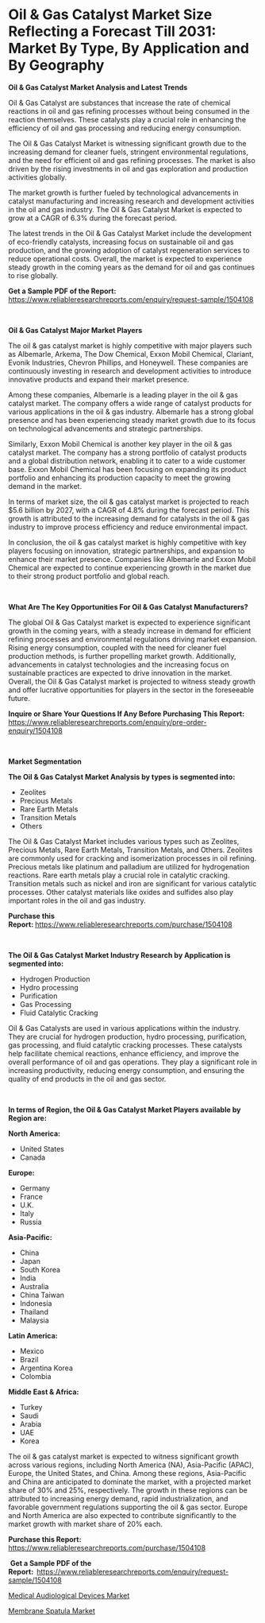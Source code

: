 <p><h1>Oil & Gas Catalyst Market Size Reflecting a Forecast Till 2031: Market By Type, By Application and By Geography</h1></p><p><strong>Oil & Gas Catalyst Market Analysis and Latest Trends</strong></p>
<p><p>Oil & Gas Catalyst are substances that increase the rate of chemical reactions in oil and gas refining processes without being consumed in the reaction themselves. These catalysts play a crucial role in enhancing the efficiency of oil and gas processing and reducing energy consumption.</p><p>The Oil & Gas Catalyst Market is witnessing significant growth due to the increasing demand for cleaner fuels, stringent environmental regulations, and the need for efficient oil and gas refining processes. The market is also driven by the rising investments in oil and gas exploration and production activities globally.</p><p>The market growth is further fueled by technological advancements in catalyst manufacturing and increasing research and development activities in the oil and gas industry. The Oil & Gas Catalyst Market is expected to grow at a CAGR of 6.3% during the forecast period.</p><p>The latest trends in the Oil & Gas Catalyst Market include the development of eco-friendly catalysts, increasing focus on sustainable oil and gas production, and the growing adoption of catalyst regeneration services to reduce operational costs. Overall, the market is expected to experience steady growth in the coming years as the demand for oil and gas continues to rise globally.</p></p>
<p><strong>Get a Sample PDF of the Report:&nbsp;</strong> <a href="https://www.reliableresearchreports.com/enquiry/request-sample/1504108">https://www.reliableresearchreports.com/enquiry/request-sample/1504108</a></p>
<p>&nbsp;</p>
<p><strong>Oil & Gas Catalyst Major Market Players</strong></p>
<p><p>The oil & gas catalyst market is highly competitive with major players such as Albemarle, Arkema, The Dow Chemical, Exxon Mobil Chemical, Clariant, Evonik Industries, Chevron Phillips, and Honeywell. These companies are continuously investing in research and development activities to introduce innovative products and expand their market presence.</p><p>Among these companies, Albemarle is a leading player in the oil & gas catalyst market. The company offers a wide range of catalyst products for various applications in the oil & gas industry. Albemarle has a strong global presence and has been experiencing steady market growth due to its focus on technological advancements and strategic partnerships.</p><p>Similarly, Exxon Mobil Chemical is another key player in the oil & gas catalyst market. The company has a strong portfolio of catalyst products and a global distribution network, enabling it to cater to a wide customer base. Exxon Mobil Chemical has been focusing on expanding its product portfolio and enhancing its production capacity to meet the growing demand in the market.</p><p>In terms of market size, the oil & gas catalyst market is projected to reach $5.6 billion by 2027, with a CAGR of 4.8% during the forecast period. This growth is attributed to the increasing demand for catalysts in the oil & gas industry to improve process efficiency and reduce environmental impact.</p><p>In conclusion, the oil & gas catalyst market is highly competitive with key players focusing on innovation, strategic partnerships, and expansion to enhance their market presence. Companies like Albemarle and Exxon Mobil Chemical are expected to continue experiencing growth in the market due to their strong product portfolio and global reach.</p></p>
<p>&nbsp;</p>
<p><strong>What Are The Key Opportunities For Oil & Gas Catalyst Manufacturers?</strong></p>
<p><p>The global Oil & Gas Catalyst market is expected to experience significant growth in the coming years, with a steady increase in demand for efficient refining processes and environmental regulations driving market expansion. Rising energy consumption, coupled with the need for cleaner fuel production methods, is further propelling market growth. Additionally, advancements in catalyst technologies and the increasing focus on sustainable practices are expected to drive innovation in the market. Overall, the Oil & Gas Catalyst market is projected to witness steady growth and offer lucrative opportunities for players in the sector in the foreseeable future.</p></p>
<p><strong>Inquire or Share Your Questions If Any Before Purchasing This Report:</strong> <a href="https://www.reliableresearchreports.com/enquiry/pre-order-enquiry/1504108">https://www.reliableresearchreports.com/enquiry/pre-order-enquiry/1504108</a></p>
<p>&nbsp;</p>
<p><strong>Market Segmentation</strong></p>
<p><strong>The Oil & Gas Catalyst Market Analysis by types is segmented into:</strong></p>
<p><ul><li>Zeolites</li><li>Precious Metals</li><li>Rare Earth Metals</li><li>Transition Metals</li><li>Others</li></ul></p>
<p><p>The Oil & Gas Catalyst Market includes various types such as Zeolites, Precious Metals, Rare Earth Metals, Transition Metals, and Others. Zeolites are commonly used for cracking and isomerization processes in oil refining. Precious metals like platinum and palladium are utilized for hydrogenation reactions. Rare earth metals play a crucial role in catalytic cracking. Transition metals such as nickel and iron are significant for various catalytic processes. Other catalyst materials like oxides and sulfides also play important roles in the oil and gas industry.</p></p>
<p><strong>Purchase this Report:&nbsp;</strong><a href="https://www.reliableresearchreports.com/purchase/1504108">https://www.reliableresearchreports.com/purchase/1504108</a></p>
<p>&nbsp;</p>
<p><strong>The Oil & Gas Catalyst Market Industry Research by Application is segmented into:</strong></p>
<p><ul><li>Hydrogen Production</li><li>Hydro processing</li><li>Purification</li><li>Gas Processing</li><li>Fluid Catalytic Cracking</li></ul></p>
<p><p>Oil & Gas Catalysts are used in various applications within the industry. They are crucial for hydrogen production, hydro processing, purification, gas processing, and fluid catalytic cracking processes. These catalysts help facilitate chemical reactions, enhance efficiency, and improve the overall performance of oil and gas operations. They play a significant role in increasing productivity, reducing energy consumption, and ensuring the quality of end products in the oil and gas sector.</p></p>
<p>&nbsp;</p>
<p><strong>In terms of Region, the Oil & Gas Catalyst Market Players available by Region are:</strong></p>
<p>
    <p> <strong> North America: </strong>
        <ul>
            <li>United States</li>
            <li>Canada</li>
        </ul>
        </p> 
    <p> <strong> Europe: </strong>
        <ul>
            <li>Germany</li>
            <li>France</li>
            <li>U.K.</li>
            <li>Italy</li>
            <li>Russia</li>
        </ul>
        </p> 
    <p> <strong> Asia-Pacific: </strong>
        <ul>
            <li>China</li>
            <li>Japan</li>
            <li>South Korea</li>
            <li>India</li>
            <li>Australia</li>
            <li>China Taiwan</li>
            <li>Indonesia</li>
            <li>Thailand</li>
            <li>Malaysia</li>
        </ul>
        </p> 
    <p> <strong> Latin America: </strong>
        <ul>
            <li>Mexico</li>
            <li>Brazil</li>
            <li>Argentina Korea</li>
            <li>Colombia</li>
        </ul>
        </p> 
    <p> <strong> Middle East & Africa: </strong>
        <ul>
            <li>Turkey</li>
            <li>Saudi</li>
            <li>Arabia</li>
            <li>UAE</li>
            <li>Korea</li>
        </ul>
    </p>
    </p>
<p><p>The oil & gas catalyst market is expected to witness significant growth across various regions, including North America (NA), Asia-Pacific (APAC), Europe, the United States, and China. Among these regions, Asia-Pacific and China are anticipated to dominate the market, with a projected market share of 30% and 25%, respectively. The growth in these regions can be attributed to increasing energy demand, rapid industrialization, and favorable government regulations supporting the oil & gas sector. Europe and North America are also expected to contribute significantly to the market growth with market share of 20% each.</p></p>
<p><strong>Purchase this Report: </strong><a href="https://www.reliableresearchreports.com/purchase/1504108">https://www.reliableresearchreports.com/purchase/1504108</a></p>
<p>&nbsp;<strong>Get a Sample PDF of the Report:&nbsp;&nbsp;</strong><a href="https://www.reliableresearchreports.com/enquiry/request-sample/1504108">https://www.reliableresearchreports.com/enquiry/request-sample/1504108</a></p>
<p><strong></strong></p>
<p><p><a href="https://github.com/lataunyatinikmelvin59ilbd0dv/Market-Research-Report-List-1/blob/main/medical-audiological-devices-market.md">Medical Audiological Devices Market</a></p><p><a href="https://github.com/pgtimber/Market-Research-Report-List-1/blob/main/membrane-spatula-market.md">Membrane Spatula Market</a></p></p>